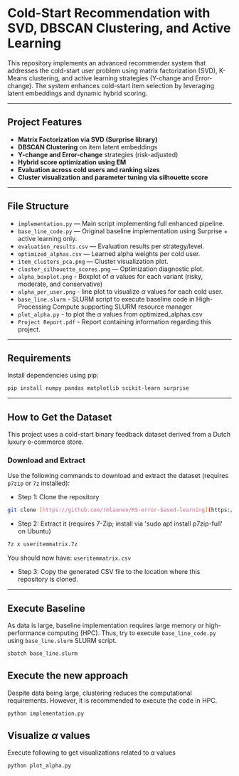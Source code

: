 # Cold-Start Recommendation with SVD, DBSCAN Clustering, and Active Learning

This repository implements an advanced recommender system that addresses the cold-start user problem using matrix factorization (SVD), K-Means clustering, and active learning strategies (Y-change and Error-change). The system enhances cold-start item selection by leveraging latent embeddings and dynamic hybrid scoring.

---

## Project Features

- **Matrix Factorization via SVD (Surprise library)**
- **DBSCAN Clustering** on item latent embeddings
- **Y-change and Error-change** strategies (risk-adjusted)
- **Hybrid score optimization using EM**
- **Evaluation across cold users and ranking sizes**
- **Cluster visualization and parameter tuning via silhouette score**

---

## File Structure

- `implementation.py` — Main script implementing full enhanced pipeline.
- `base_line_code.py` — Original baseline implementation using Surprise + active learning only.
- `evaluation_results.csv` — Evaluation results per strategy/level.
- `optimized_alphas.csv` — Learned alpha weights per cold user.
- `item_clusters_pca.png` — Cluster visualization plot.
- `cluster_silhouette_scores.png` — Optimization diagnostic plot.
- `alpha_boxplot.png` - Boxplot of $\alpha$ values for each variant (risky, moderate, and conservative)
- `alpha_per_user.png` - line plot to visualize $\alpha$ values for each cold user.
- `base_line.slurm` - SLURM script to execute baseline code in High-Processing Compute supporting SLURM resource manager
- `plot_alpha.py` - to plot the $\alpha$ values from optimized_alphas.csv
- `Project Report.pdf` - Report containing information regarding this project.

---

## Requirements

Install dependencies using pip:

```bash
pip install numpy pandas matplotlib scikit-learn surprise
```
---

## How to Get the Dataset

This project uses a cold-start binary feedback dataset derived from a Dutch luxury e-commerce store.

### Download and Extract

Use the following commands to download and extract the dataset (requires `p7zip` or `7z` installed):

- Step 1: Clone the repository
```bash
git clone [https://github.com/rmlaanen/RS-error-based-learning](https://github.com/rmlaanen/RS-error-based-learning.git)
```

- Step 2: Extract it (requires 7-Zip; install via 'sudo apt install p7zip-full' on Ubuntu)
```bash
7z x useritemmatrix.7z
```
You should now have: `useritemmatrix.csv`

- Step 3: Copy the generated CSV file to the location where this repository is cloned.

---

## Execute Baseline

 As data is large, baseline implementation requires large memory or high-performance computing (HPC). Thus, try to execute `base_line_code.py` using `base_line.slurm` SLURM script.
```bash
sbatch base_line.slurm
```


## Execute the new approach
 Despite data being large, clustering reduces the computational requirements. However, it is recommended to execute the code in HPC.
```bash
python implementation.py
```


## Visualize $\alpha$ values

 Execute following to get visualizations related to $\alpha$ values
```bash
python plot_alpha.py
```
